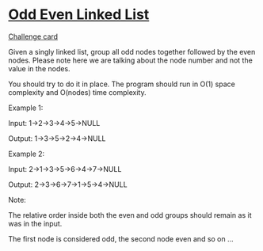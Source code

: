 # [Odd Even Linked List](https://leetcode.com/problems/odd-even-linked-list/https://leetcode.com/problems/maximum-sum-circular-subarray/)
[Challenge card](https://leetcode.com/explore/challenge/card/may-leetcoding-challenge/536/week-3-may-15th-may-21st/3331/)

Given a singly linked list, group all odd nodes together followed by the even nodes. Please note here we are talking about the node number and not the value in the nodes.

You should try to do it in place. The program should run in O(1) space complexity and O(nodes) time complexity.

Example 1:

Input: 1->2->3->4->5->NULL 

Output: 1->3->5->2->4->NULL 

Example 2:

Input: 2->1->3->5->6->4->7->NULL 

Output: 2->3->6->7->1->5->4->NULL 

Note:

The relative order inside both the even and odd groups should remain as it was in the input. 

The first node is considered odd, the second node even and so on ...
